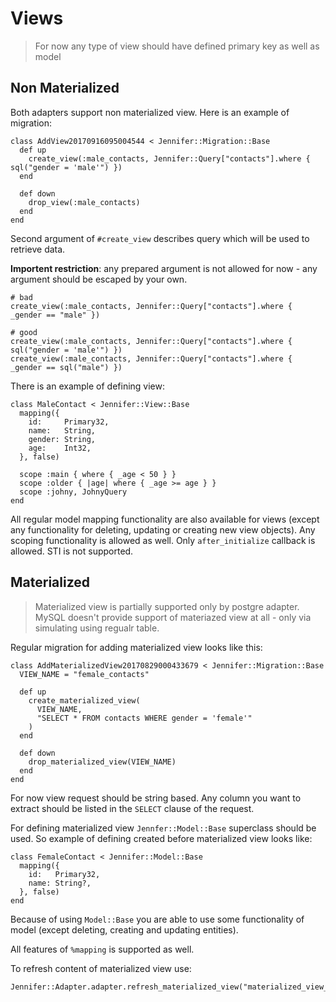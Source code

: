 # Views

> For now any type of view should have defined primary key as well as model

## Non Materialized

Both adapters support non materialized view. Here is an example of migration:

```crystal
class AddView20170916095004544 < Jennifer::Migration::Base
  def up
    create_view(:male_contacts, Jennifer::Query["contacts"].where { sql("gender = 'male'") })
  end

  def down
    drop_view(:male_contacts)
  end
end
```

Second argument of `#create_view` describes query which will  be used to retrieve data. 

**Importent restriction**: any prepared argument is not allowed for now - any argument should be escaped by your own.

```crystal
# bad
create_view(:male_contacts, Jennifer::Query["contacts"].where { _gender == "male" })

# good
create_view(:male_contacts, Jennifer::Query["contacts"].where { sql("gender = 'male'") })
create_view(:male_contacts, Jennifer::Query["contacts"].where { _gender == sql("male") })
```

There is an example of defining view:
```crystal
class MaleContact < Jennifer::View::Base
  mapping({
    id:     Primary32,
    name:   String,
    gender: String,
    age:    Int32,
  }, false)

  scope :main { where { _age < 50 } }
  scope :older { |age| where { _age >= age } }
  scope :johny, JohnyQuery
end
```

All regular model mapping functionality are also available for views (except any functionality for deleting, updating or creating new view objects). Any scoping functionality is allowed as well. Only `after_initialize` callback is allowed. STI is not supported.

## Materialized

> Materialized view is partially supported only by postgre adapter. MySQL doesn't provide support of materiazed view at all - only via simulating using regualr table.

Regular migration for adding materialized view looks like this:

```crystal
class AddMaterializedView20170829000433679 < Jennifer::Migration::Base
  VIEW_NAME = "female_contacts"

  def up
    create_materialized_view(
      VIEW_NAME,
      "SELECT * FROM contacts WHERE gender = 'female'"
    )
  end

  def down
    drop_materialized_view(VIEW_NAME)
  end
end
```
For now view request should be string based. Any column you want to extract should be listed in the `SELECT` clause of the request.

For defining materialized view `Jennfer::Model::Base` superclass should be used. So example of defining created before materialized view looks like:

```crystal
class FemaleContact < Jennifer::Model::Base
  mapping({
    id:   Primary32,
    name: String?,
  }, false)
end
```

Because of using `Model::Base` you are able to use some functionality of model (except deleting, creating and updating entities).

All features of `%mapping` is supported as well.

To refresh content of materialized view use:

```crystal
Jennifer::Adapter.adapter.refresh_materialized_view("materialized_view_name")
```